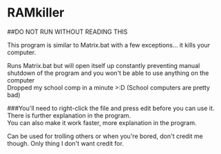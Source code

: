 # RAMkiller

##DO NOT RUN WITHOUT READING THIS

This program is similar to Matrix.bat with a few exceptions... it kills your computer.

Runs Matrix.bat but will open itself up constantly preventing manual shutdown of the program and you won't be able to use anything on the computer
<br>Dropped my school comp in a minute >:D (School computers are pretty bad)

###You'll need to right-click the file and press edit before you can use it. There is further explanation in the program.
<br>You can also make it work faster, more explanation in the program.

Can be used for trolling others or when you're bored, don't credit me though. Only thing I don't want credit for.


